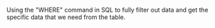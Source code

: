 Using the "WHERE" command in SQL to fully filter out data and get the specific data that we need from the table.


